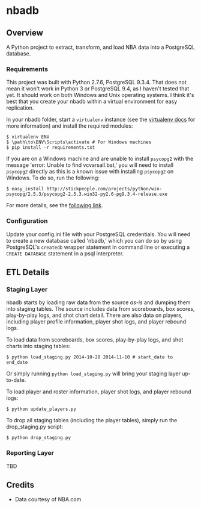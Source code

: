 # nbadb

## Overview
A Python project to extract, transform, and load NBA data into a PostgreSQL database.

### Requirements

This project was built with Python 2.7.6, PostgreSQL 9.3.4. That does not mean it won't work in Python 3 or PostgreSQL 9.4, as I haven't tested that yet. It should work on both Windows and Unix operating systems. I think it's best that you create your nbadb within a virtual environment for easy replication.

In your nbadb folder, start a ```virtualenv``` instance (see the [virtualenv docs](http://virtualenv.readthedocs.org/en/latest/virtualenv.html) for more information) and install the required modules:

```
$ virtualenv ENV
$ \path\to\ENV\Scripts\activate # For Windows machines
$ pip install -r requirements.txt
```

If you are on a Windows machine and are unable to install ```psycopg2``` with the message 'error: Unable to find vcvarsall.bat,' you will need to install ```psycopg2``` directly as this is a known issue with installing ```psycopg2``` on Windows. To do so, run the following:

```
$ easy_install http://stickpeople.com/projects/python/win-psycopg/2.5.3/psycopg2-2.5.3.win32-py2.6-pg9.3.4-release.exe
```

For more details, see the [following link](http://stackoverflow.com/questions/5382801/where-can-i-download-binary-eggs-with-psycopg2-for-windows/5383266#5383266).

### Configuration

Update your config.ini file with your PostgreSQL credentials. You will need to create a new database called 'nbadb,' which you can do so by using PostgreSQL's ```createdb``` wrapper statement in command line or executing a ```CREATE DATABASE``` statement in a psql interpreter.

## ETL Details

### Staging Layer

nbadb starts by loading raw data from the source *as-is* and dumping them into staging tables. The source includes data from scoreboards, box scores, play-by-play logs, and shot chart detail. There are also data on players, including player profile information, player shot logs, and player rebound logs.

To load data from scoreboards, box scores, play-by-play logs, and shot charts into staging tables:
```
$ python load_staging.py 2014-10-28 2014-11-10 # start_date to end_date
```

Or simply running ```python load_staging.py``` will bring your staging layer up-to-date.

To load player and roster information, player shot logs, and player rebound logs:
```
$ python update_players.py
```

To drop all staging tables (including the player tables), simply run the drop_staging.py script:
```
$ python drop_staging.py
```

### Reporting Layer

TBD

## Credits
- Data courtesy of NBA.com